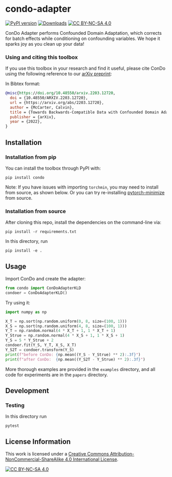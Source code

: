 # condo-adapter

[![PyPI version](https://badge.fury.io/py/condo.svg)](https://badge.fury.io/py/condo.svg)
[![Downloads](https://static.pepy.tech/badge/condo/month)](https://static.pepy.tech/badge/condo/month)
[![CC BY-NC-SA 4.0][cc-by-nc-sa-shield]][cc-by-nc-sa]

ConDo Adapter performs Confounded Domain Adaptation, which corrects for
batch effects while conditioning on confounding variables.
We hope it sparks joy as you clean up your data!

### Using and citing this toolbox

If you use this toolbox in your research and find it useful, please cite ConDo
using the following reference to our [arXiv preprint](https://arxiv.org/abs/2203.12720):

In Bibtex format:

```bibtex
@misc{https://doi.org/10.48550/arxiv.2203.12720,
  doi = {10.48550/ARXIV.2203.12720},
  url = {https://arxiv.org/abs/2203.12720},
  author = {McCarter, Calvin},
  title = {Towards Backwards-Compatible Data with Confounded Domain Adaptation},
  publisher = {arXiv},
  year = {2022},
}
```

## Installation

### Installation from pip

You can install the toolbox through PyPI with:

```console
pip install condo
```

Note: If you have issues with importing `torchmin`, you may need to install from source, as shown below. Or you can try re-installing [pytorch-minimize](https://github.com/rfeinman/pytorch-minimize) from source. 

### Installation from source

After cloning this repo, install the dependencies on the command-line via:

```console
pip install -r requirements.txt
```

In this directory, run

```console
pip install -e .
```

## Usage

Import ConDo and create the adapter:
```python
from condo import ConDoAdapterKLD
condoer = ConDoAdapterKLD()
```

Try using it:
```python
import numpy as np

X_T = np.sort(np.random.uniform(0, 8, size=(100, 1)))
X_S = np.sort(np.random.uniform(4, 8, size=(100, 1)))
Y_T = np.random.normal(4 * X_T + 1, 1 * X_T + 1)
Y_Strue = np.random.normal(4 * X_S + 1, 1 * X_S + 1)
Y_S = 5 * Y_Strue + 2
condoer.fit(Y_S, Y_T, X_S, X_T)
Y_S2T = condoer.transform(Y_S)
print(f"before ConDo: {np.mean((Y_S - Y_Strue) ** 2):.3f}")
print(f"after ConDo:  {np.mean((Y_S2T - Y_Strue) ** 2):.3f}")
```

More thorough examples are provided in the `examples` directory, and all code for experiments are in the `papers` directory.

## Development

### Testing
In this directory run
```console
pytest
```

## License Information

This work is licensed under a
[Creative Commons Attribution-NonCommercial-ShareAlike 4.0 International License][cc-by-nc-sa].

[![CC BY-NC-SA 4.0][cc-by-nc-sa-image]][cc-by-nc-sa]

[cc-by-nc-sa]: http://creativecommons.org/licenses/by-nc-sa/4.0/
[cc-by-nc-sa-image]: https://licensebuttons.net/l/by-nc-sa/4.0/88x31.png
[cc-by-nc-sa-shield]: https://img.shields.io/badge/License-CC%20BY--NC--SA%204.0-lightgrey.svg


